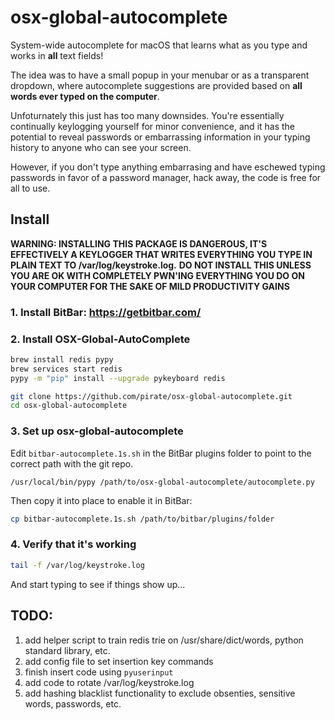 # osx-global-autocomplete
System-wide autocomplete for macOS that learns what as you type and works in **all** text fields!

The idea was to have a small popup in your menubar or as a transparent dropdown,
where autocomplete suggestions are provided based on **all words ever typed on 
the computer**.

Unfoturnately this just has too many downsides.  You're essentially continually keylogging
yourself for minor convenience, and it has the potential to reveal passwords or embarrassing
information in your typing history to anyone who can see your screen.

However, if you don't type anything embarrasing and have eschewed typing passwords in favor of 
a password manager, hack away, the code is free for all to use.

## Install

**WARNING: INSTALLING THIS PACKAGE IS DANGEROUS, IT'S EFFECTIVELY A KEYLOGGER THAT WRITES EVERYTHING YOU TYPE IN PLAIN TEXT TO /var/log/keystroke.log.**
**DO NOT INSTALL THIS UNLESS YOU ARE OK WITH COMPLETELY PWN'ING EVERYTHING YOU DO ON YOUR COMPUTER FOR THE SAKE OF MILD PRODUCTIVITY GAINS**

### 1. Install BitBar: https://getbitbar.com/

### 2. Install OSX-Global-AutoComplete

```bash
brew install redis pypy
brew services start redis
pypy -m "pip" install --upgrade pykeyboard redis

git clone https://github.com/pirate/osx-global-autocomplete.git
cd osx-global-autocomplete
```
### 3. Set up osx-global-autocomplete

Edit `bitbar-autocomplete.1s.sh` in the BitBar plugins folder to point to the correct path with the git repo.
```
/usr/local/bin/pypy /path/to/osx-global-autocomplete/autocomplete.py
```

Then copy it into place to enable it in BitBar:
```bash
cp bitbar-autocomplete.1s.sh /path/to/bitbar/plugins/folder
```

### 4. Verify that it's working

```bash
tail -f /var/log/keystroke.log
```

And start typing to see if things show up...

## TODO:
 1. add helper script to train redis trie on /usr/share/dict/words, python standard library, etc.
 2. add config file to set insertion key commands
 3. finish insert code using `pyuserinput`
 4. add code to rotate /var/log/keystroke.log
 5. add hashing blacklist functionality to exclude obsenties, sensitive words, passwords, etc.
